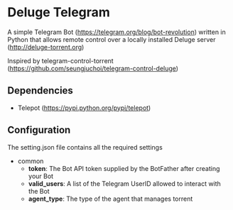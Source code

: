 # Deluge Telegram

A simple Telegram Bot (https://telegram.org/blog/bot-revolution) written in Python that allows remote control over a locally installed Deluge server (http://deluge-torrent.org)


Inspired by telegram-control-torrent (https://github.com/seungjuchoi/telegram-control-deluge)

## Dependencies
- Telepot (https://pypi.python.org/pypi/telepot)

## Configuration
The setting.json file contains all the required settings

- common
  - **token**: The Bot API token supplied by the BotFather after creating your Bot
  - **valid_users**: A list of the Telegram UserID allowed to interact with the Bot
  - **agent_type**:  The type of the agent that manages torrent